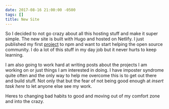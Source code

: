 ```yaml
---
date: 2017-08-16 21:00:00 -0500
tags: []
title: New Site
---
```

So I decided to not go crazy about all this hosting stuff and make it super simple. The new site is built with Hugo and hosted on Netlify. I just published my first [project](https://www.npmjs.com/package/redirect-test) to npm and want to start helping the open source community. I do a lot of this stuff in my day job but it never hurts to keep learning.

I am also going to work hard at writing posts about the projects I am working on or just things I am interested in doing. I have imposter syndrome quite often and the only way to help me overcome this is to get out there and build stuff. Not only that but the fear of not being good enough at *insert task here* to let anyone else see my work.</insert></insert>

Heres to changing bad habits to good and moving out of my comfort zone and into the crazy.
